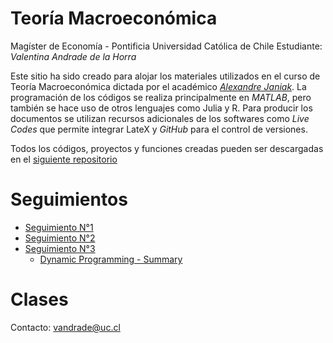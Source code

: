 # Teoría Macroeconómica

Magíster de Economía - Pontificia Universidad Católica de Chile
Estudiante: *Valentina Andrade de la Horra*

Este sitio ha sido creado para alojar los materiales utilizados en el curso de Teoría Macroeconómica dictada por el académico [*Alexandre Janiak*](https://economia.uc.cl/?profesor=alexandre-janiak). La programación de los códigos se realiza principalmente en *MATLAB*, pero también se hace uso de otros lenguajes como Julia y R. Para producir los documentos se utilizan recursos adicionales de los softwares como *Live Codes* que permite integrar LateX y *GitHub* para el control de versiones.

Todos los códigos, proyectos y funciones creadas pueden ser descargadas en el [siguiente repositorio](https://github.com/valentinaandrade/macroeconomics-theory/)

# Seguimientos

- [Seguimiento N°1](https://valentinaandrade.github.io/macroeconomics-theory/seguimiento1.html)
- [Seguimiento N°2](https://valentinaandrade.github.io/macroeconomics-theory/ayu2/seguimiento2.html)
- [Seguimiento N°3](https://valentinaandrade.github.io/macroeconomics-theory/ayu3/ayu3.pdf)
  - [Dynamic Programming - Summary](https://valentinaandrade.github.io/macroeconomics-theory/ayu3/dp-intro.pdf)

# Clases

Contacto: [vandrade@uc.cl](mailto:vandrade@uc.cl)
